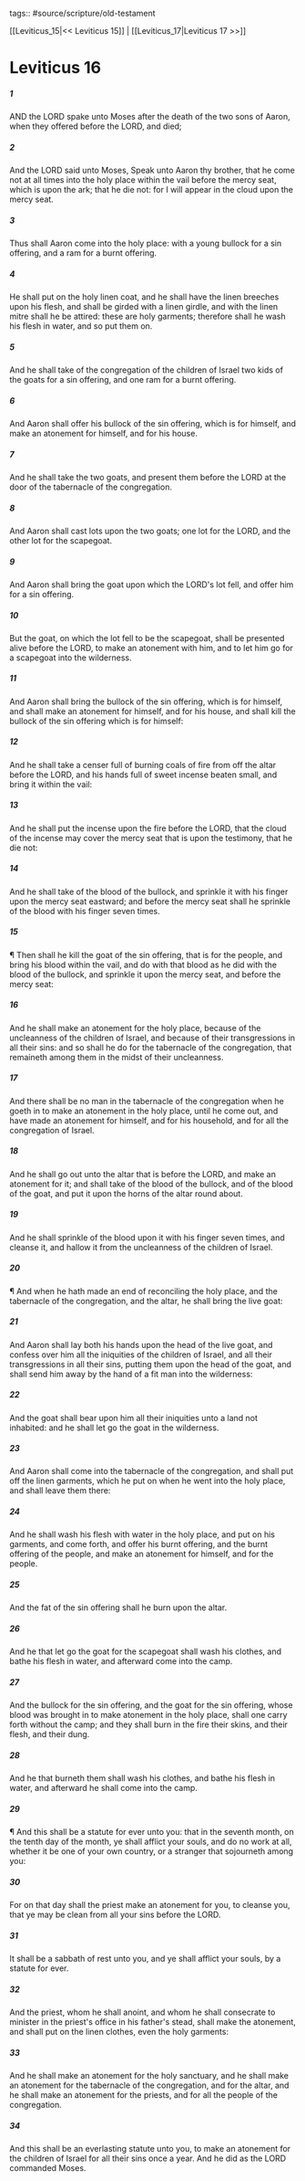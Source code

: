 tags:: #source/scripture/old-testament

[[Leviticus_15|<< Leviticus 15]] | [[Leviticus_17|Leviticus 17 >>]]

# Leviticus 16

##### 1

AND the LORD spake unto Moses after the death of the two sons of Aaron, when they offered before the LORD, and died;

##### 2

And the LORD said unto Moses, Speak unto Aaron thy brother, that he come not at all times into the holy place within the vail before the mercy seat, which is upon the ark; that he die not: for I will appear in the cloud upon the mercy seat.

##### 3

Thus shall Aaron come into the holy place: with a young bullock for a sin offering, and a ram for a burnt offering.

##### 4

He shall put on the holy linen coat, and he shall have the linen breeches upon his flesh, and shall be girded with a linen girdle, and with the linen mitre shall he be attired: these are holy garments; therefore shall he wash his flesh in water, and so put them on.

##### 5

And he shall take of the congregation of the children of Israel two kids of the goats for a sin offering, and one ram for a burnt offering.

##### 6

And Aaron shall offer his bullock of the sin offering, which is for himself, and make an atonement for himself, and for his house.

##### 7

And he shall take the two goats, and present them before the LORD at the door of the tabernacle of the congregation.

##### 8

And Aaron shall cast lots upon the two goats; one lot for the LORD, and the other lot for the scapegoat.

##### 9

And Aaron shall bring the goat upon which the LORD's lot fell, and offer him for a sin offering.

##### 10

But the goat, on which the lot fell to be the scapegoat, shall be presented alive before the LORD, to make an atonement with him, and to let him go for a scapegoat into the wilderness.

##### 11

And Aaron shall bring the bullock of the sin offering, which is for himself, and shall make an atonement for himself, and for his house, and shall kill the bullock of the sin offering which is for himself:

##### 12

And he shall take a censer full of burning coals of fire from off the altar before the LORD, and his hands full of sweet incense beaten small, and bring it within the vail:

##### 13

And he shall put the incense upon the fire before the LORD, that the cloud of the incense may cover the mercy seat that is upon the testimony, that he die not:

##### 14

And he shall take of the blood of the bullock, and sprinkle it with his finger upon the mercy seat eastward; and before the mercy seat shall he sprinkle of the blood with his finger seven times.

##### 15

¶ Then shall he kill the goat of the sin offering, that is for the people, and bring his blood within the vail, and do with that blood as he did with the blood of the bullock, and sprinkle it upon the mercy seat, and before the mercy seat:

##### 16

And he shall make an atonement for the holy place, because of the uncleanness of the children of Israel, and because of their transgressions in all their sins: and so shall he do for the tabernacle of the congregation, that remaineth among them in the midst of their uncleanness.

##### 17

And there shall be no man in the tabernacle of the congregation when he goeth in to make an atonement in the holy place, until he come out, and have made an atonement for himself, and for his household, and for all the congregation of Israel.

##### 18

And he shall go out unto the altar that is before the LORD, and make an atonement for it; and shall take of the blood of the bullock, and of the blood of the goat, and put it upon the horns of the altar round about.

##### 19

And he shall sprinkle of the blood upon it with his finger seven times, and cleanse it, and hallow it from the uncleanness of the children of Israel.

##### 20

¶ And when he hath made an end of reconciling the holy place, and the tabernacle of the congregation, and the altar, he shall bring the live goat:

##### 21

And Aaron shall lay both his hands upon the head of the live goat, and confess over him all the iniquities of the children of Israel, and all their transgressions in all their sins, putting them upon the head of the goat, and shall send him away by the hand of a fit man into the wilderness:

##### 22

And the goat shall bear upon him all their iniquities unto a land not inhabited: and he shall let go the goat in the wilderness.

##### 23

And Aaron shall come into the tabernacle of the congregation, and shall put off the linen garments, which he put on when he went into the holy place, and shall leave them there:

##### 24

And he shall wash his flesh with water in the holy place, and put on his garments, and come forth, and offer his burnt offering, and the burnt offering of the people, and make an atonement for himself, and for the people.

##### 25

And the fat of the sin offering shall he burn upon the altar.

##### 26

And he that let go the goat for the scapegoat shall wash his clothes, and bathe his flesh in water, and afterward come into the camp.

##### 27

And the bullock for the sin offering, and the goat for the sin offering, whose blood was brought in to make atonement in the holy place, shall one carry forth without the camp; and they shall burn in the fire their skins, and their flesh, and their dung.

##### 28

And he that burneth them shall wash his clothes, and bathe his flesh in water, and afterward he shall come into the camp.

##### 29

¶ And this shall be a statute for ever unto you: that in the seventh month, on the tenth day of the month, ye shall afflict your souls, and do no work at all, whether it be one of your own country, or a stranger that sojourneth among you:

##### 30

For on that day shall the priest make an atonement for you, to cleanse you, that ye may be clean from all your sins before the LORD.

##### 31

It shall be a sabbath of rest unto you, and ye shall afflict your souls, by a statute for ever.

##### 32

And the priest, whom he shall anoint, and whom he shall consecrate to minister in the priest's office in his father's stead, shall make the atonement, and shall put on the linen clothes, even the holy garments:

##### 33

And he shall make an atonement for the holy sanctuary, and he shall make an atonement for the tabernacle of the congregation, and for the altar, and he shall make an atonement for the priests, and for all the people of the congregation.

##### 34

And this shall be an everlasting statute unto you, to make an atonement for the children of Israel for all their sins once a year. And he did as the LORD commanded Moses.
